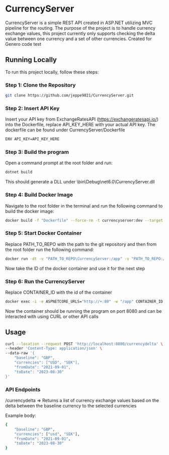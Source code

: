 # CurrencyServer

CurrencyServer is a simple REST API created in ASP.NET utilizing MVC pipeline for the routing. The purpose of the project is to handle currency exchange values, this project currently only supports checking the delta value between one currency and a set of other currencies. Created for Genero code test 

## Running Locally

To run this project locally, follow these steps:

### Step 1: Clone the Repository

```bash
git clone https://github.com/jeppe9821/CurrencyServer.git
```

### Step 2: Insert API Key
Insert your API key from ExchangeRatesAPI (https://exchangeratesapi.io/) into the Dockerfile, replace API_KEY_HERE with your actual API key. The dockerfile can be found under CurrencyServer/Dockerfile

```bash
ENV API_KEY=API_KEY_HERE
```

### Step 3: Build the program
Open a command prompt at the root folder and run:

```bash
dotnet build
```

This should generate a DLL under \bin\Debug\net6.0\CurrencyServer.dll

### Step 4: Build Docker Image
Navigate to the root folder in the terminal and run the following command to build the docker image:

```bash
docker build -f "Dockerfile" --force-rm -t currencyserver:dev --target base --build-arg "BUILD_CONFIGURATION=Debug" "."
```

### Step 5: Start Docker Container
Replace PATH_TO_REPO with the path to the git repository and then from the root folder run the following command:

```bash
docker run -dt -v "PATH_TO_REPO\CurrencyServer:/app" -v "PATH_TO_REPO:/src/" -p 8080:80 --name CurrencyServer currencyserver:dev
```

Now take the ID of the docker container and use it for the next step

### Step 6: Run the CurrencyServer
Replace CONTAINER_ID with the id of the container

```bash
docker exec -i -e ASPNETCORE_URLS="http://+:80" -w "/app" CONTAINER_ID sh -c ""dotnet" \"/app/bin/Debug/net6.0/CurrencyServer.dll\"
```

Now the container should be running the program on port 8080 and can be interacted with using CURL or other API calls

## Usage
```bash
curl --location --request POST 'http://localhost:8080/currencydelta' \
--header 'Content-Type: application/json' \
--data-raw '{
    "baseline": "GBP",
    "currencies": ["USD", "SEK"],
    "fromDate": "2021-09-01",
    "toDate": "2023-08-30"
}'
```

### API Endpoints
/currencydelta => Returns a list of currency exchange values based on the delta between the baseline currency to the selected currencies

Example body:
```bash
{
    "baseline": "GBP",
    "currencies": ["usd", "SEK"],
    "fromDate": "2021-09-01",
    "toDate": "2023-08-30"
}
```

